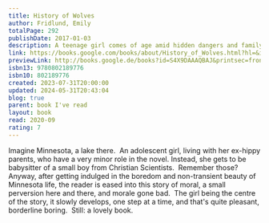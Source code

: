 ```yaml
---
title: History of Wolves
author: Fridlund, Emily
totalPage: 292
publishDate: 2017-01-03
description: A teenage girl comes of age amid hidden dangers and family secrets in the Minnesota woods in this “beautiful, icy [and] electrifying debut” novel (NPR). Teenage Linda lives with her parents in the austere woods of northern Minnesota, where their nearly abandoned commune stands as a last vestige of a counter-culture world. Isolated at home and an outsider at school, Linda is drawn to the new history teacher Mr. Grierson. But his shocking arrested for child pornography leaves Linda adrift as she wrestles with her own fledgling desires. When the young Gardner family moves in across the lake, Linda finds herself welcomed into their home as a babysitter for their little boy. But this new sense of belonging comes with secrets and expectations she doesn’t understand. Over the course of a summer, Linda will have to make choices that reverberate throughout her life. Finalist for the Man Booker Award One of the New York Times 100 Notable Books of 2017
link: https://books.google.com/books/about/History_of_Wolves.html?hl=&id=S4X9DAAAQBAJ
previewLink: http://books.google.de/books?id=S4X9DAAAQBAJ&printsec=frontcover&dq=Emily+Fridlund,+History+of+Wolves&hl=&as_pt=BOOKS&cd=1&source=gbs_api
isbn13: 9780802189776
isbn10: 802189776
created: 2023-07-31T20:00:00
updated: 2024-05-31T20:43:04
blog: true
parent: book I've read
layout: book
read: 2020-09
rating: 7
---
```


Imagine Minnesota, a lake there.  An adolescent girl, living with her ex-hippy parents, who have a very minor role in the novel. Instead, she gets to be babysitter of a small boy from Christian Scientists.  Remember those?  Anyway, after getting indulged in the boredom and non-transient beauty of Minnesota life, the reader is eased into this story of moral, a small perversion here and there, and morale gone bad.  The girl being the centre of the story, it slowly develops, one step at a time, and that's quite pleasant, borderline boring.  Still: a lovely book.
